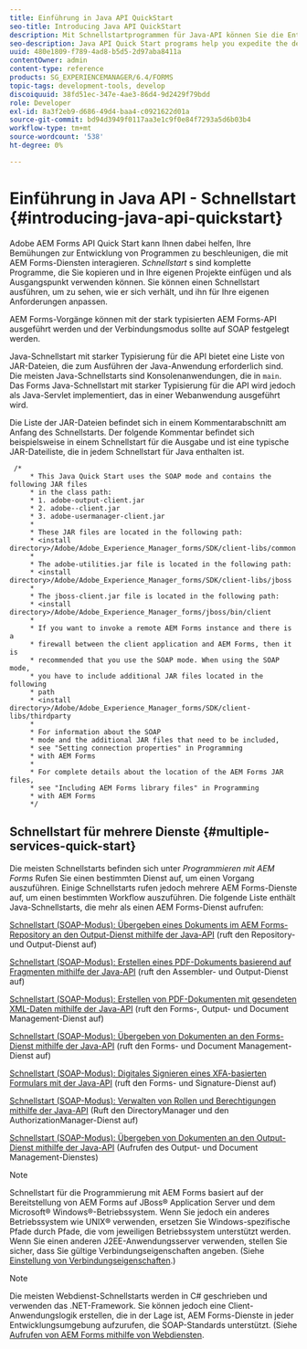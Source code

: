 ```yaml
---
title: Einführung in Java API QuickStart
seo-title: Introducing Java API QuickStart
description: Mit Schnellstartprogrammen für Java-API können Sie die Entwicklung von Programmen beschleunigen, die mit AEM Forms-Diensten interagieren. Sie können die Schnellstartprogramme der Java-API in Ihrem Projekt als Ausgangspunkt verwenden und anpassen.
seo-description: Java API Quick Start programs help you expedite the development of programs that interact with AEM Forms services. You can use the Java API Quick Start programs in your project as a starting point and customize it.
uuid: 480e1809-f789-4ad8-b5d5-2d97aba8411a
contentOwner: admin
content-type: reference
products: SG_EXPERIENCEMANAGER/6.4/FORMS
topic-tags: development-tools, develop
discoiquuid: 38fd51ec-347e-4ae3-86d4-9d2429f79bdd
role: Developer
exl-id: 8a3f2eb9-d686-49d4-baa4-c0921622d01a
source-git-commit: bd94d3949f0117aa3e1c9f0e84f7293a5d6b03b4
workflow-type: tm+mt
source-wordcount: '538'
ht-degree: 0%

---
```


# Einführung in Java API - Schnellstart {#introducing-java-api-quickstart}

Adobe AEM Forms API Quick Start kann Ihnen dabei helfen, Ihre Bemühungen zur Entwicklung von Programmen zu beschleunigen, die mit AEM Forms-Diensten interagieren. *Schnellstart* s sind komplette Programme, die Sie kopieren und in Ihre eigenen Projekte einfügen und als Ausgangspunkt verwenden können. Sie können einen Schnellstart ausführen, um zu sehen, wie er sich verhält, und ihn für Ihre eigenen Anforderungen anpassen.

AEM Forms-Vorgänge können mit der stark typisierten AEM Forms-API ausgeführt werden und der Verbindungsmodus sollte auf SOAP festgelegt werden.

Java-Schnellstart mit starker Typisierung für die API bietet eine Liste von JAR-Dateien, die zum Ausführen der Java-Anwendung erforderlich sind. Die meisten Java-Schnellstarts sind Konsolenanwendungen, die in `main`. Das Forms Java-Schnellstart mit starker Typisierung für die API wird jedoch als Java-Servlet implementiert, das in einer Webanwendung ausgeführt wird.

Die Liste der JAR-Dateien befindet sich in einem Kommentarabschnitt am Anfang des Schnellstarts. Der folgende Kommentar befindet sich beispielsweise in einem Schnellstart für die Ausgabe und ist eine typische JAR-Dateiliste, die in jedem Schnellstart für Java enthalten ist.

```as3
 /* 
     * This Java Quick Start uses the SOAP mode and contains the following JAR files 
     * in the class path: 
     * 1. adobe-output-client.jar 
     * 2. adobe--client.jar 
     * 3. adobe-usermanager-client.jar 
     * 
     * These JAR files are located in the following path: 
     * <install directory>/Adobe/Adobe_Experience_Manager_forms/SDK/client-libs/common 
     * 
     * The adobe-utilities.jar file is located in the following path: 
     * <install directory>/Adobe/Adobe_Experience_Manager_forms/SDK/client-libs/jboss 
     * 
     * The jboss-client.jar file is located in the following path: 
     * <install directory>/Adobe/Adobe_Experience_Manager_forms/jboss/bin/client 
     * 
     * If you want to invoke a remote AEM Forms instance and there is a 
     * firewall between the client application and AEM Forms, then it is  
     * recommended that you use the SOAP mode. When using the SOAP mode,  
     * you have to include additional JAR files located in the following  
     * path 
     * <install directory>/Adobe/Adobe_Experience_Manager_forms/SDK/client-libs/thirdparty 
     * 
     * For information about the SOAP  
     * mode and the additional JAR files that need to be included,  
     * see "Setting connection properties" in Programming  
     * with AEM Forms 
     * 
     * For complete details about the location of the AEM Forms JAR files,  
     * see "Including AEM Forms library files" in Programming  
     * with AEM Forms 
     */
```

## Schnellstart für mehrere Dienste {#multiple-services-quick-start}

Die meisten Schnellstarts befinden sich unter *Programmieren mit AEM Forms* Rufen Sie einen bestimmten Dienst auf, um einen Vorgang auszuführen. Einige Schnellstarts rufen jedoch mehrere AEM Forms-Dienste auf, um einen bestimmten Workflow auszuführen. Die folgende Liste enthält Java-Schnellstarts, die mehr als einen AEM Forms-Dienst aufrufen:

[Schnellstart (SOAP-Modus): Übergeben eines Dokuments im AEM Forms-Repository an den Output-Dienst mithilfe der Java-API](/help/forms/developing/output-service-java-api-quick.md#quick-start-soap-mode-passing-a-document-located-in-the-repository-to-the-output-service-using-the-java-api) (ruft den Repository- und Output-Dienst auf)

[Schnellstart (SOAP-Modus): Erstellen eines PDF-Dokuments basierend auf Fragmenten mithilfe der Java-API](/help/forms/developing/output-service-java-api-quick.md#quick-start-soap-mode-creating-a-pdf-document-based-on-fragments-using-the-java-api) (ruft den Assembler- und Output-Dienst auf)

[Schnellstart (SOAP-Modus): Erstellen von PDF-Dokumenten mit gesendeten XML-Daten mithilfe der Java-API](/help/forms/developing/forms-service-api-quick-starts.md#quick-start-soap-mode-creating-pdf-documents-with-submitted-xml-data-using-the-java-api) (ruft den Forms-, Output- und Document Management-Dienst auf)

[Schnellstart (SOAP-Modus): Übergeben von Dokumenten an den Forms-Dienst mithilfe der Java-API](/help/forms/developing/forms-service-api-quick-starts.md#quick-start-soap-mode-passing-documents-to-the-forms-service-using-the-java-api) (ruft den Forms- und Document Management-Dienst auf)

[Schnellstart (SOAP-Modus): Digitales Signieren eines XFA-basierten Formulars mit der Java-API](/help/forms/developing/signature-service-java-api-quick.md#quick-start-soap-mode-digitally-signing-a-xfa-based-form-using-the-java-api) (ruft den Forms- und Signature-Dienst auf)

[Schnellstart (SOAP-Modus): Verwalten von Rollen und Berechtigungen mithilfe der Java-API](/help/forms/developing/user-manager-java-api-quick.md#quick-start-soap-mode-managing-roles-and-permissions-using-the-java-api) (Ruft den DirectoryManager und den AuthorizationManager-Dienst auf)

[Schnellstart (SOAP-Modus): Übergeben von Dokumenten an den Output-Dienst mithilfe der Java-API](/help/forms/developing/output-service-java-api-quick.md#quick-start-soap-mode-passing-documents-to-the-output-service-using-the-java-api) (Aufrufen des Output- und Document Management-Dienstes)

>[!NOTE]
>
>Schnellstart für die Programmierung mit AEM Forms basiert auf der Bereitstellung von AEM Forms auf JBoss® Application Server und dem Microsoft® Windows®-Betriebssystem. Wenn Sie jedoch ein anderes Betriebssystem wie UNIX® verwenden, ersetzen Sie Windows-spezifische Pfade durch Pfade, die vom jeweiligen Betriebssystem unterstützt werden. Wenn Sie einen anderen J2EE-Anwendungsserver verwenden, stellen Sie sicher, dass Sie gültige Verbindungseigenschaften angeben. (Siehe [Einstellung von Verbindungseigenschaften](/help/forms/developing/invoking-aem-forms-using-java.md#setting-connection-properties).)

>[!NOTE]
>
>Die meisten Webdienst-Schnellstarts werden in C# geschrieben und verwenden das .NET-Framework. Sie können jedoch eine Client-Anwendungslogik erstellen, die in der Lage ist, AEM Forms-Dienste in jeder Entwicklungsumgebung aufzurufen, die SOAP-Standards unterstützt. (Siehe [Aufrufen von AEM Forms mithilfe von Webdiensten](/help/forms/developing/invoking-aem-forms-using-web.md#invoking-aem-forms-using-web-services).
